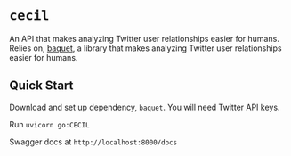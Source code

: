 # `cecil`
An API that makes analyzing Twitter user relationships easier for humans. Relies on, [baquet](https://github.com/calebglawson/baquet), a library that makes analyzing Twitter user relationships easier for humans.

## Quick Start
Download and set up dependency, `baquet`. You will need Twitter API keys.

Run `uvicorn go:CECIL`

Swagger docs at `http://localhost:8000/docs`
